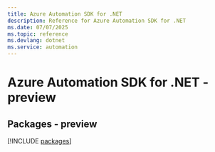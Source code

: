 ```yaml
---
title: Azure Automation SDK for .NET
description: Reference for Azure Automation SDK for .NET
ms.date: 07/07/2025
ms.topic: reference
ms.devlang: dotnet
ms.service: automation
---
```

# Azure Automation SDK for .NET - preview
## Packages - preview
[!INCLUDE [packages](automation-index.md)]